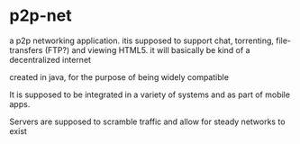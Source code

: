 # p2p-net
a p2p networking application. itis supposed to support chat, torrenting, file-transfers (FTP?) and viewing HTML5. it will basically be kind of a decentralized internet

created in java, for the purpose of being widely compatible

It is supposed to be integrated in a variety of systems and as part of mobile apps.

Servers are supposed to scramble traffic and allow for steady networks to exist
